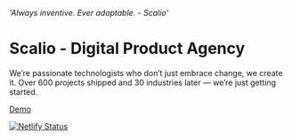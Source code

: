 _'Always inventive. Ever adaptable. - Scalio'_

# Scalio - Digital Product Agency

We’re passionate technologists who don’t just embrace change, we create it. 
Over 600 projects shipped and 30 industries later — we’re just getting started.

[Demo](https://gitusers-scalio.netlify.app)

[![Netlify Status](https://api.netlify.com/api/v1/badges/7b973d00-602b-49bc-96d7-4448aedf1140/deploy-status)](https://app.netlify.com/sites/gitusers-scalio/deploys)

<!-- [Stackblitz](https://stackblitz.com/github/gokhanmelma/git-users) -->